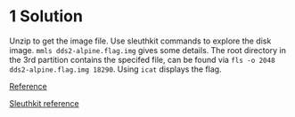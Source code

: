 # 1 Solution
Unzip to get the image file. Use sleuthkit commands to explore the disk image.
`mmls dds2-alpine.flag.img` gives some details.
The root directory in the 3rd partition contains the specifed file, can be found via `fls -o 2048 dds2-alpine.flag.img 18290`. Using `icat` displays the flag.

[Reference](https://reversingfun.com/posts/picoctf-2021-forensics/#disk-disk-sleuth-ii)

[Sleuthkit reference](https://www.youtube.com/watch?v=ld9RW3pxAKg)